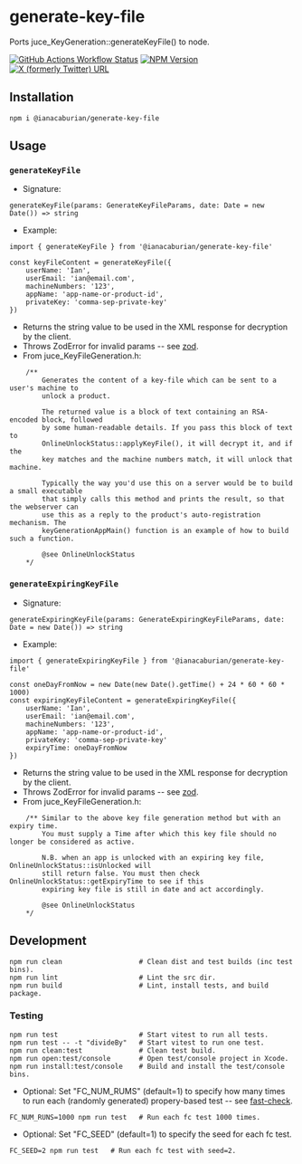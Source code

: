 # generate-key-file

Ports juce_KeyGeneration::generateKeyFile() to node.

[![GitHub Actions Workflow Status](https://img.shields.io/github/actions/workflow/status/ianacaburian/generate-key-file/build.yml)](https://github.com/ianacaburian/generate-key-file/actions)
[![NPM Version](https://img.shields.io/npm/v/%40ianacaburian%2Fgenerate-key-file)](https://www.npmjs.com/package/@ianacaburian/generate-key-file)
[![X (formerly Twitter) URL](https://img.shields.io/twitter/url?url=https%3A%2F%2Ftwitter.com%2Fintent%2Fpost%3Ftext%3DNeed%2520to%2520auth%2520a%2520JUCE%2520app%2520in%2520nodejs%2520%253F%2520Check%2520out%2520generate-key-file%2520by%2520%2540ianacaburian%2520%2520%26url%3Dhttps%253A%252F%252Fgithub.com%252Fianacaburian%252Fgenerate-key-file)](https://twitter.com/intent/tweet?text=Need%20to%20auth%20a%20JUCE%20app%20in%20nodejs%20%3F%20Check%20out%20generate-key-file%20by%20%40ianacaburian%20%20&url=https%3A%2F%2Fgithub.com%2Fianacaburian%2Fgenerate-key-file)

## Installation

```
npm i @ianacaburian/generate-key-file
```

## Usage

### `generateKeyFile`

-   Signature:

```
generateKeyFile(params: GenerateKeyFileParams, date: Date = new Date()) => string
```

-   Example:

```
import { generateKeyFile } from '@ianacaburian/generate-key-file'

const keyFileContent = generateKeyFile({
    userName: 'Ian',
    userEmail: 'ian@email.com',
    machineNumbers: '123',
    appName: 'app-name-or-product-id',
    privateKey: 'comma-sep-private-key'
})
```

-   Returns the <key> string value to be used in the XML response for decryption
    by the client.
-   Throws ZodError for invalid params -- see
    [zod](https://github.com/colinhacks/zod).
-   From juce_KeyFileGeneration.h:

```
    /**
        Generates the content of a key-file which can be sent to a user's machine to
        unlock a product.

        The returned value is a block of text containing an RSA-encoded block, followed
        by some human-readable details. If you pass this block of text to
        OnlineUnlockStatus::applyKeyFile(), it will decrypt it, and if the
        key matches and the machine numbers match, it will unlock that machine.

        Typically the way you'd use this on a server would be to build a small executable
        that simply calls this method and prints the result, so that the webserver can
        use this as a reply to the product's auto-registration mechanism. The
        keyGenerationAppMain() function is an example of how to build such a function.

        @see OnlineUnlockStatus
    */
```

### `generateExpiringKeyFile`

-   Signature:

```
generateExpiringKeyFile(params: GenerateExpiringKeyFileParams, date: Date = new Date()) => string
```

-   Example:

```
import { generateExpiringKeyFile } from '@ianacaburian/generate-key-file'

const oneDayFromNow = new Date(new Date().getTime() + 24 * 60 * 60 * 1000)
const expiringKeyFileContent = generateExpiringKeyFile({
    userName: 'Ian',
    userEmail: 'ian@email.com',
    machineNumbers: '123',
    appName: 'app-name-or-product-id',
    privateKey: 'comma-sep-private-key'
    expiryTime: oneDayFromNow
})
```

-   Returns the <key> string value to be used in the XML response for decryption
    by the client.
-   Throws ZodError for invalid params -- see
    [zod](https://github.com/colinhacks/zod).
-   From juce_KeyFileGeneration.h:

```
    /** Similar to the above key file generation method but with an expiry time.
        You must supply a Time after which this key file should no longer be considered as active.

        N.B. when an app is unlocked with an expiring key file, OnlineUnlockStatus::isUnlocked will
        still return false. You must then check OnlineUnlockStatus::getExpiryTime to see if this
        expiring key file is still in date and act accordingly.

        @see OnlineUnlockStatus
    */
```

## Development

```
npm run clean                   # Clean dist and test builds (inc test bins).
npm run lint                    # Lint the src dir.
npm run build                   # Lint, install tests, and build package.
```

### Testing

```
npm run test                    # Start vitest to run all tests.
npm run test -- -t "divideBy"   # Start vitest to run one test.
npm run clean:test              # Clean test build.
npm run open:test/console       # Open test/console project in Xcode.
npm run install:test/console    # Build and install the test/console bins.
```

-   Optional: Set "FC_NUM_RUMS" (default=1) to specify how many times to run
    each (randomly generated) propery-based test -- see
    [fast-check](https://github.com/dubzzz/fast-check).

```
FC_NUM_RUNS=1000 npm run test   # Run each fc test 1000 times.
```

-   Optional: Set "FC_SEED" (default=1) to specify the seed for each fc test.

```
FC_SEED=2 npm run test   # Run each fc test with seed=2.
```
